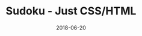 ---
title: 'Sudoku - Just CSS/HTML'
description: 'Complete a sudoku puzzle without Javascript or server-side interaction.'
gametype: 'simple'
gameid: 46
date: 2018-06-20
tags: []
draft: false
type: 'games'
num19: [{'idx':1,'arr1':[1,2,3,4,5,6,7,8,9],'arr2':[1,2,3,4,5,6,7,8,9]},{'idx':2,'arr1':[1,2,3,4,5,6,7,8,9],'arr2':[1,2,3,4,5,6,7,8,9]},{'idx':3,'arr1':[1,2,3,4,5,6,7,8,9],'arr2':[1,2,3,4,5,6,7,8,9]},{'idx':4,'arr1':[1,2,3,4,5,6,7,8,9],'arr2':[1,2,3,4,5,6,7,8,9]},{'idx':5,'arr1':[1,2,3,4,5,6,7,8,9],'arr2':[1,2,3,4,5,6,7,8,9]},{'idx':6,'arr1':[1,2,3,4,5,6,7,8,9],'arr2':[1,2,3,4,5,6,7,8,9]},{'idx':7,'arr1':[1,2,3,4,5,6,7,8,9],'arr2':[1,2,3,4,5,6,7,8,9]},{'idx':8,'arr1':[1,2,3,4,5,6,7,8,9],'arr2':[1,2,3,4,5,6,7,8,9]},{'idx':9,'arr1':[1,2,3,4,5,6,7,8,9],'arr2':[1,2,3,4,5,6,7,8,9]}]
puzzle: [[3, 0, 0, 0, 0, 0, 1, 0, 0], [4, 0, 0, 0, 2, 3, 6, 0, 0], [0, 0, 0, 0, 0, 7, 0, 0, 2], [0, 0, 4, 6, 1, 0, 0, 9, 8], [0, 5, 0, 0, 0, 0, 0, 0, 0], [0, 0, 8, 9, 7, 0, 0, 6, 5], [0, 0, 0, 0, 0, 8, 0, 0, 4], [8, 0, 0, 0, 4, 1, 2, 0, 0], [2, 0, 0, 0, 0, 0, 9, 0, 0]]
layout: 'sudokucssstatic'
---